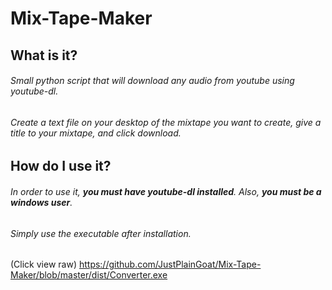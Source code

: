 # Mix-Tape-Maker
## What is it?
###### Small python script that will download any audio from youtube using youtube-dl.
###### Create a text file on your desktop of the mixtape you want to create, give a title to your mixtape, and click download.
## How do I use it?
###### In order to use it, **you must have youtube-dl installed**. Also, **you must be a windows user**.
###### Simply use the executable after installation.
(Click view raw) https://github.com/JustPlainGoat/Mix-Tape-Maker/blob/master/dist/Converter.exe
